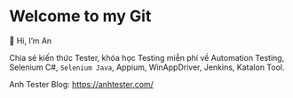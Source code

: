 # Welcome to my Git

👋 Hi, I’m An

Chia sẻ kiến thức Tester, khóa học Testing miễn phí về Automation Testing, Selenium C#, `Selenium Java`, Appium, WinAppDriver, Jenkins, Katalon Tool.

Anh Tester Blog: https://anhtester.com/
